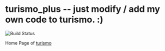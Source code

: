 turismo_plus -- just modify / add my own code to turismo. :)
======================================================================
![Build Status](https://secure.travis-ci.org/goodplayer/turismo_plus.png?branch=master)

Home Page of [turismo](https://github.com/ghosthack/turismo)
